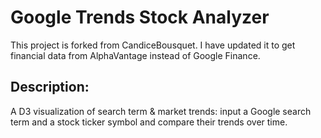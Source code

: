 # Google Trends Stock Analyzer

This project is forked from CandiceBousquet. I have updated it to get financial data from AlphaVantage instead of Google Finance.

## Description:

A D3 visualization of search term & market trends: input a Google search term and a stock ticker symbol and compare their trends over time.
